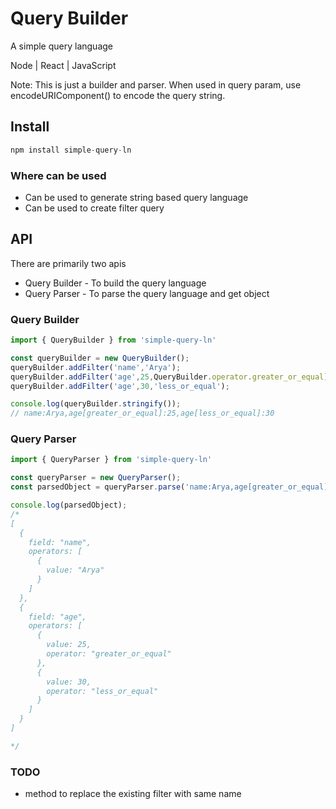 # Query Builder

A simple query language

Node | React | JavaScript

Note: This is just a builder and parser. When used in query param, use encodeURIComponent() to encode the query string.

## Install

```js
npm install simple-query-ln
```
### Where can be used
- Can be used to generate string based query language
- Can be used to create filter query

## API
There are primarily two apis
- Query Builder - To build the query language
- Query Parser - To parse the query language and get object

### Query Builder

```js
import { QueryBuilder } from 'simple-query-ln'

const queryBuilder = new QueryBuilder();
queryBuilder.addFilter('name','Arya');
queryBuilder.addFilter('age',25,QueryBuilder.operator.greater_or_equal);
queryBuilder.addFilter('age',30,'less_or_equal');

console.log(queryBuilder.stringify());
// name:Arya,age[greater_or_equal]:25,age[less_or_equal]:30
```

### Query Parser

```js
import { QueryParser } from 'simple-query-ln'

const queryParser = new QueryParser();
const parsedObject = queryParser.parse('name:Arya,age[greater_or_equal]:25,age[less_or_equal]:30');

console.log(parsedObject);
/* 
[
  { 
    field: "name", 
    operators: [ 
      {  
        value: "Arya" 
      } 
    ]
  },
  { 
    field: "age",
    operators: [
      {
        value: 25,
        operator: "greater_or_equal"
      },
      {
        value: 30,
        operator: "less_or_equal"
      }
    ]
  }
]

*/
```

### TODO
- method to replace the existing filter with same name
